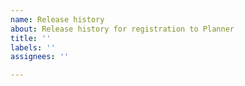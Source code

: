 ```yaml
---
name: Release history
about: Release history for registration to Planner
title: ''
labels: ''
assignees: ''

---
```


